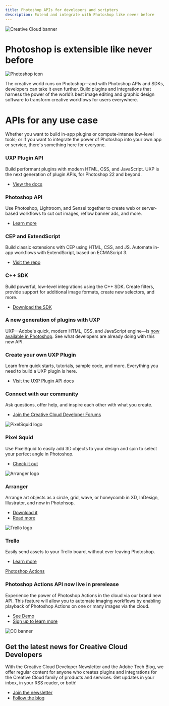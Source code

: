 ```yaml
---
title: Photoshop APIs for developers and scripters
description: Extend and integrate with Photoshop like never before
---
```


<Hero slots="image, heading, icon, text" variant="halfwidth" />

![Creative Cloud banner](images/cc-hero.png)

# Photoshop is extensible like never before

![Photoshop icon](images/icons/ps-icon.png)

The creative world runs on Photoshop—and with Photoshop APIs and SDKs, developers can take it even further. Build plugins and integrations that harness the power of the world’s best image editing and graphic design software to transform creative workflows for users everywhere.

<TitleBlock slots="heading, text" theme="dark" />

# APIs for any use case

Whether you want to build in-app plugins or compute-intense low-level tools; or if you want to integrate the power of Photoshop into your own app or service, there's something here for everyone.

<TextBlock slots="heading, text, buttons" width="25%" theme="dark" isCentered />

### UXP Plugin API

Build performant plugins with modern HTML, CSS, and JavaScript. UXP is the next generation of plugin APIs, for Photoshop 22 and beyond.

- [View the docs](uxp)

<TextBlock slots="heading, text, buttons" width="25%" theme="dark" isCentered />

### Photoshop API

Use Photoshop, Lightroom, and Sensei together to create web or server-based workflows to cut out images, reflow banner ads, and more.

- [Learn more](../apis/creativecloud/photo-imaging-api.html)

<TextBlock slots="heading, text, buttons" width="25%" theme="dark" isCentered />

### CEP and ExtendScript

Build classic extensions with CEP using HTML, CSS, and JS. Automate in-app workflows with ExtendScript, based on ECMAScript 3.

- [Visit the repo](https://github.com/Adobe-CEP/CEP-Resources/blob/master/CEP_10.x/Documentation/CEP%2010.0%20HTML%20Extension%20Cookbook.md)

<TextBlock slots="heading, text, buttons" width="25%" theme="dark" isCentered />

### C++ SDK

Build powerful, low-level integrations using the C++ SDK. Create filters, provide support for additional image formats, create new selectors, and more.

- [Download the SDK](https://console.adobe.io/downloads)

<TitleBlock slots="heading, text" theme="light" />

### A new generation of plugins with UXP

UXP—Adobe's quick, modern HTML, CSS, and JavaScript engine—is [now available in Photoshop](uxp). See what developers are already doing with this new API.

<TextBlock slots="heading, text, buttons" width="50%" theme="light" isCentered />

### Create your own UXP Plugin

Learn from quick starts, tutorials, sample code, and more. Everything you need to build a UXP plugin is here.

- [Visit the UXP Plugin API docs](uxp)

<TextBlock slots="heading, text, buttons" width="50%" theme="light" isCentered />

### Connect with our community

Ask questions, offer help, and inspire each other with what you create.

- [Join the Creative Cloud Developer Forums](https://forums.creativeclouddeveloper.com)

<TextBlock slots="image, heading, text, links" width="33%" theme="light" isCentered />

![PixelSquid logo](images/PixelSquid_Icon_Flat.svg)

### Pixel Squid

Use PixelSquid to easily add 3D objects to your design and spin to select your perfect angle in Photoshop.

- [Check it out](https://www.pixelsquid.com/plugin_demo)

<TextBlock slots="image, heading, text, links" width="33%" theme="light" isCentered />

![Arranger logo](images/Arranger_Logo-square.svg)

### Arranger

Arrange art objects as a circle, grid, wave, or honeycomb in XD, InDesign, Illustrator, and now in Photohsop.

- [Download it](https://omata.io/arranger)
- [Read more](https://medium.com/adobetech/a-case-study-on-arranger-making-the-leap-from-cep-to-uxp-c64227b6ea74?source=friends_link&sk=8612cd25ce4b8721d489cb632e0338d5)

<TextBlock slots="image, heading, text, links" width="33%" theme="light" isCentered />

![Trello logo](images/trello-mark-blue.svg)

### Trello

Easily send assets to your Trello board, without ever leaving Photoshop.

- [Learn more](https://trello.com/integrations)

<TextBlock slots="video, heading, text, buttons" width="50%" theme="dark" />

[Photoshop Actions](https://youtu.be/_iZa1NoWMTg)

### Photoshop Actions API now live in prerelease

Experience the power of Photoshop Actions in the cloud via our brand new API. This feature will allow you to automate imaging workflows by enabling playback of Photoshop Actions on one or many images via the cloud.

- [See Demo](../apis/creativecloud/photo-imaging-api/api-demo.html?ref=psactions)
- [Sign up to learn more](https://photoshop.adobelanding.com/api-signup)

<SummaryBlock slots="image, heading, text, buttons" background="rgb(9, 90, 186)" />

![CC banner](images/cc-banner.png)

## Get the latest news for Creative Cloud Developers

With the Creative Cloud Developer Newsletter and the Adobe Tech Blog, we offer regular content for anyone who creates plugins and integrations for the Creative Cloud family of products and services. Get updates in your inbox, in your RSS reader, or both!

- [Join the newsletter](http://adobe.ly/devnews)
- [Follow the blog](https://medium.com/adobetech)
